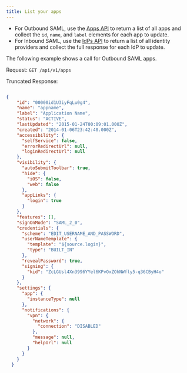 ```yaml
---
title: List your apps
---
```


- For Outbound SAML, use the [Apps API](/docs/reference/api/apps/#list-applications) to return a list of all apps and collect the `id`, `name`, and `label` elements for each app to update.
- For Inbound SAML, use the [IdPs API](/docs/reference/api/idps/#list-identity-providers-with-defaults) to return a list of all identity providers and collect the full response for each IdP to update.

The following example shows a call for Outbound SAML apps.

Request: `GET /api/v1/apps`

Truncated Response:

```json

{
    "id": "00000id1U3iyFqLu0g4",
    "name": "appname",
    "label": "Application Name",
    "status": "ACTIVE",
    "lastUpdated": "2015-01-24T00:09:01.000Z",
    "created": "2014-01-06T23:42:40.000Z",
    "accessibility": {
      "selfService": false,
      "errorRedirectUrl": null,
      "loginRedirectUrl": null
    },
    "visibility": {
      "autoSubmitToolbar": true,
      "hide": {
        "iOS": false,
        "web": false
      },
      "appLinks": {
        "login": true
      }
    },
    "features": [],
    "signOnMode": "SAML_2_0",
    "credentials": {
      "scheme": "EDIT_USERNAME_AND_PASSWORD",
      "userNameTemplate": {
        "template": "${source.login}",
        "type": "BUILT_IN"
      },
      "revealPassword": true,
      "signing": {
        "kid": "ZcLGUsl4Xn3996YYel6KPvOxZOhNWfly5-q36CByH4o"
      }
    },
    "settings": {
      "app": {
        "instanceType": null
      },
      "notifications": {
        "vpn": {
          "network": {
            "connection": "DISABLED"
          },
          "message": null,
          "helpUrl": null
        }
      }
    }
  }
```

<NextSectionLink/>

